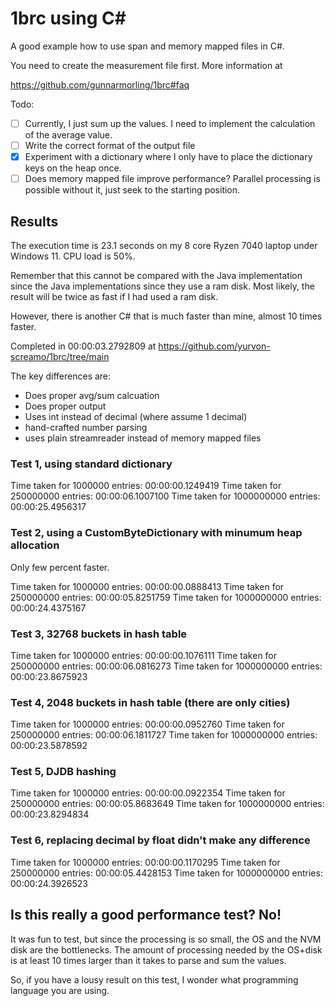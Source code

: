 # 1brc using C#

A good example how to use span and memory mapped files in C#.

You need to create the measurement file first. More information at

https://github.com/gunnarmorling/1brc#faq


Todo: 
- [ ] Currently, I just sum up the values. I need to implement the calculation of the average value.
- [ ] Write the correct format of the output file
- [x] Experiment with a dictionary where I only have to place the dictionary keys on the heap once.
- [ ] Does memory mapped file improve performance? Parallel processing is possible without it, just seek to the starting position.

## Results

The execution time is 23.1 seconds on my 8 core Ryzen 7040 laptop under Windows 11. CPU load is 50%.

Remember that this cannot be compared with the Java implementation since the Java implementations since they use a ram disk. 
Most likely, the result will be twice as fast if I had used a ram disk.

However, there is another C# that is much faster than mine, almost 10 times faster.

Completed in 00:00:03.2792809 at https://github.com/yurvon-screamo/1brc/tree/main

The key differences are:
- Does proper avg/sum calcuation
- Does proper output
- Uses int instead of decimal (where assume 1 decimal)
- hand-crafted number parsing
- uses plain streamreader instead of memory mapped files


### Test 1, using standard dictionary

Time taken for 1000000 entries: 00:00:00.1249419
Time taken for 250000000 entries: 00:00:06.1007100
Time taken for 1000000000 entries: 00:00:25.4956317

### Test 2, using a CustomByteDictionary with minumum heap allocation 

Only few percent faster.

Time taken for 1000000 entries: 00:00:00.0888413
Time taken for 250000000 entries: 00:00:05.8251759
Time taken for 1000000000 entries: 00:00:24.4375167

### Test 3, 32768 buckets in hash table

Time taken for 1000000 entries: 00:00:00.1076111
Time taken for 250000000 entries: 00:00:06.0816273
Time taken for 1000000000 entries: 00:00:23.8675923

### Test 4, 2048 buckets in hash table (there are only cities)

Time taken for 1000000 entries: 00:00:00.0952760
Time taken for 250000000 entries: 00:00:06.1811727
Time taken for 1000000000 entries: 00:00:23.5878592

### Test 5, DJDB hashing

Time taken for 1000000 entries: 00:00:00.0922354
Time taken for 250000000 entries: 00:00:05.8683649
Time taken for 1000000000 entries: 00:00:23.8294834

### Test 6, replacing decimal by float didn't make any difference

Time taken for 1000000 entries: 00:00:00.1170295
Time taken for 250000000 entries: 00:00:05.4428153
Time taken for 1000000000 entries: 00:00:24.3926523

## Is this really a good performance test? No!

It was fun to test, but since the processing is so small, the OS and the NVM disk are the bottlenecks. 
The amount of processing needed by the OS+disk is at least 10 times larger than it takes to parse and sum the values.

So, if you have a lousy result on this test, I wonder what programming language you are using.

